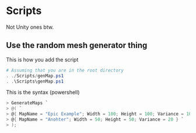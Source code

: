 # Scripts

Not Unity ones btw.

## Use the random mesh generator thing

This is how you add the script 

```powershell
# Assuming that you are in the root directory
. ./Scripts/genMap.ps1
. .\Scripts\genMap.ps1
```

This is the syntax (powershell)

```powershell
> GenerateMaps `
> @( `
> @{ MapName = "Epic Example"; Width = 100; Height = 100; Variance = 100 }, `
> @{ MapName = "Anohter"; Width = 50; Height = 50; Variance = 20 } `
> );
```
